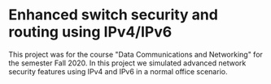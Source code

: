 # Enhanced switch security and routing using IPv4/IPv6
This project was for the course "Data Communications and Networking" for the semester Fall 2020. In this project we simulated advanced network security features using IPv4 and IPv6 in a normal office scenario.
